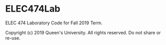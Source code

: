 # ELEC474Lab

ELEC 474 Laboratory Code for Fall 2019 Term.

Copyright (c) 2019 Queen's University. All rights reserved. Do not share or re-use.
